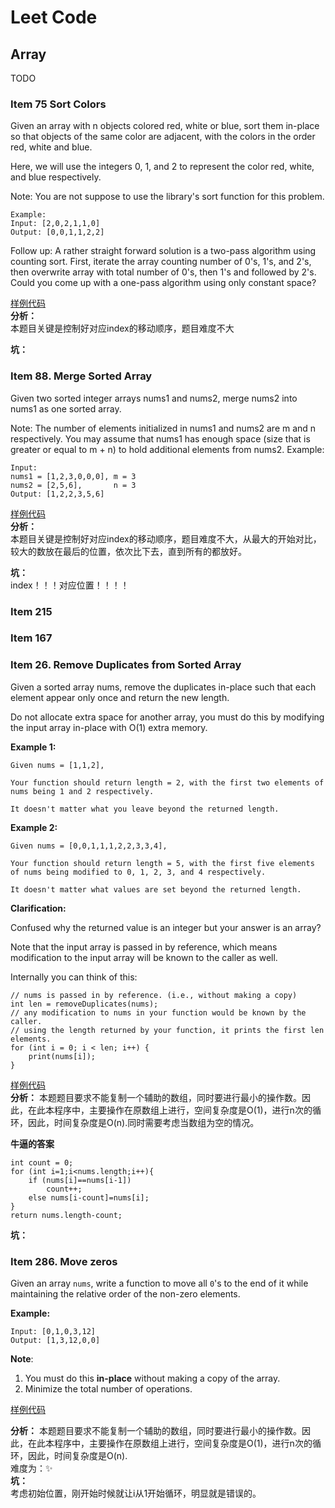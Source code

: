 # Leet Code

## Array
TODO
### Item 75 Sort Colors
Given an array with n objects colored red, white or blue, sort them in-place so that objects of the same color are adjacent, with the colors in the order red, white and blue.

Here, we will use the integers 0, 1, and 2 to represent the color red, white, and blue respectively.

Note: You are not suppose to use the library's sort function for this problem.

```
Example:
Input: [2,0,2,1,1,0]
Output: [0,0,1,1,2,2]
```
Follow up:
A rather straight forward solution is a two-pass algorithm using counting sort.
First, iterate the array counting number of 0's, 1's, and 2's, then overwrite array with total number of 0's, then 1's and followed by 2's.
Could you come up with a one-pass algorithm using only constant space?

[样例代码][Item75]  
**分析：**    
本题目关键是控制好对应index的移动顺序，题目难度不大

**坑：**   


### Item 88. Merge Sorted Array
Given two sorted integer arrays nums1 and nums2, merge nums2 into nums1 as one sorted array.

Note:
The number of elements initialized in nums1 and nums2 are m and n respectively.
You may assume that nums1 has enough space (size that is greater or equal to m + n) to hold additional elements from nums2.
Example:
```
Input:
nums1 = [1,2,3,0,0,0], m = 3
nums2 = [2,5,6],       n = 3
Output: [1,2,2,3,5,6]
```
[样例代码][Item88]  
**分析：**    
本题目关键是控制好对应index的移动顺序，题目难度不大，从最大的开始对比，较大的数放在最后的位置，依次比下去，直到所有的都放好。

**坑：**   
index！！！对应位置！！！！

### Item 215
### Item 167 
### Item 26. Remove Duplicates from Sorted Array
Given a sorted array nums, remove the duplicates in-place such that each element appear only once and return the new length.

Do not allocate extra space for another array, you must do this by modifying the input array in-place with O(1) extra memory.

**Example 1:**
```
Given nums = [1,1,2],

Your function should return length = 2, with the first two elements of nums being 1 and 2 respectively.

It doesn't matter what you leave beyond the returned length.
```
**Example 2:**
```
Given nums = [0,0,1,1,1,2,2,3,3,4],

Your function should return length = 5, with the first five elements of nums being modified to 0, 1, 2, 3, and 4 respectively.

It doesn't matter what values are set beyond the returned length. 
``` 

**Clarification:**

Confused why the returned value is an integer but your answer is an array?

Note that the input array is passed in by reference, which means modification to the input array will be known to the caller as well.

Internally you can think of this:
```
// nums is passed in by reference. (i.e., without making a copy)
int len = removeDuplicates(nums);
// any modification to nums in your function would be known by the caller.
// using the length returned by your function, it prints the first len elements.
for (int i = 0; i < len; i++) {
    print(nums[i]);
}
```
[样例代码][Item26]  
**分析：**   本题题目要求不能复制一个辅助的数组，同时要进行最小的操作数。因此，在此本程序中，主要操作在原数组上进行，空间复杂度是O(1)，进行n次的循环，因此，时间复杂度是O(n).同时需要考虑当数组为空的情况。  

**牛逼的答案**
```
int count = 0;
for (int i=1;i<nums.length;i++){
    if (nums[i]==nums[i-1])
        count++;
    else nums[i-count]=nums[i];
}
return nums.length-count;
```
**坑：**



### Item 286. Move zeros

Given an array `nums`, write a function to move all `0`'s to the end of it while maintaining the relative order of the non-zero elements.

**Example:**

```
Input: [0,1,0,3,12]
Output: [1,3,12,0,0]
```

**Note**:

1. You must do this **in-place** without making a copy of the array.
2. Minimize the total number of operations.

[样例代码][Item286]

**分析：**
本题题目要求不能复制一个辅助的数组，同时要进行最小的操作数。因此，在此本程序中，主要操作在原数组上进行，空间复杂度是O(1)，进行n次的循环，因此，时间复杂度是O(n).  
难度为：✨  
**坑：**  
考虑初始位置，刚开始时候就让i从1开始循环，明显就是错误的。












[Item26]: ./src/main/java/com/lei/learn/leetcode/Array/Item26.java "Remove Duplicates from Sorted Array"
[Item75]: ./src/main/java/com/lei/learn/leetcode/Array/Item75.java "Sort Colors"
[Item88]: ./src/main/java/com/lei/learn/leetcode/Array/Item88.java "Merge Sorted Array"
[Item286]: ./src/main/java/com/lei/learn/leetcode/Array/Item286.java	"Move Zeros"